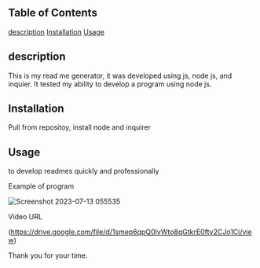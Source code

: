 ## Table of Contents
[description](#description)
[Installation](#installation)
[Usage](#usage)

## description

This is my read me generator, it was developed using js, node js, and inquier. It tested my ability to develop a program using node js.


## Installation

Pull from repositoy, install node and inquirer

## Usage

to develop readmes quickly and professionally


Example of program

![Screenshot 2023-07-13 055535](https://github.com/IamAdamJFox/module-9-read-me-gen/assets/125314107/ff04c686-bc64-48b8-a682-62191c5135ea)

Video URL

(https://drive.google.com/file/d/1smep6qpQ0IvWto8qGtkrE0fty2CJo1Ci/view)

Thank you for your time.
